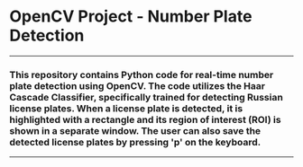 # OpenCV Project - Number Plate Detection
---
### This repository contains Python code for real-time number plate detection using OpenCV. The code utilizes the Haar Cascade Classifier, specifically trained for detecting Russian license plates. When a license plate is detected, it is highlighted with a rectangle and its region of interest (ROI) is shown in a separate window. The user can also save the detected license plates by pressing 'p' on the keyboard.

---
